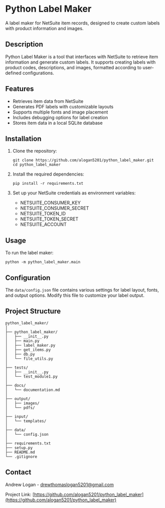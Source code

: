 # Python Label Maker

A label maker for NetSuite item records, designed to create custom labels with product information and images.

## Description

Python Label Maker is a tool that interfaces with NetSuite to retrieve item information and generate custom labels. It supports creating labels with product codes, descriptions, and images, formatted according to user-defined configurations.

## Features

- Retrieves item data from NetSuite
- Generates PDF labels with customizable layouts
- Supports multiple fonts and image placement
- Includes debugging options for label creation
- Stores item data in a local SQLite database

## Installation

1. Clone the repository:
   ```
   git clone https://github.com/alogan5201/python_label_maker.git
   cd python_label_maker
   ```

2. Install the required dependencies:
   ```
   pip install -r requirements.txt
   ```

3. Set up your NetSuite credentials as environment variables:
   - NETSUITE_CONSUMER_KEY
   - NETSUITE_CONSUMER_SECRET
   - NETSUITE_TOKEN_ID
   - NETSUITE_TOKEN_SECRET
   - NETSUITE_ACCOUNT

## Usage

To run the label maker:

```
python -m python_label_maker.main
```

## Configuration

The `data/config.json` file contains various settings for label layout, fonts, and output options. Modify this file to customize your label output.

## Project Structure

```
python_label_maker/
│
├── python_label_maker/
│   ├── __init__.py
│   ├── main.py
│   ├── label_maker.py
│   ├── get_items.py
│   ├── db.py
│   └── file_utils.py
│
├── tests/
│   ├── __init__.py
│   └── test_module1.py
│
├── docs/
│   └── documentation.md
│
├── output/
│   ├── images/
│   └── pdfs/
│
├── input/
│   └── templates/
│
├── data/
│   └── config.json
│
├── requirements.txt
├── setup.py
├── README.md
└── .gitignore
```


## Contact

Andrew Logan - drewthomaslogan5201@gmail.com

Project Link: [https://github.com/alogan5201/python_label_maker](https://github.com/alogan5201/python_label_maker)
